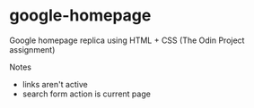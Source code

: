 # google-homepage

Google homepage replica using HTML + CSS (The Odin Project assignment)

Notes
- links aren't active
- search form action is current page
